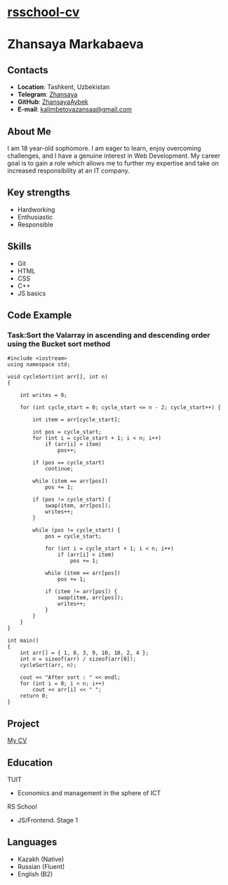 # **[rsschool-cv](https://ZhansyaAybek.github.io/rsschool-cv/)**
# **Zhansaya Markabaeva**
## **Contacts**
- **Location**: Tashkent, Uzbekistan
- **Telegram**: [Zhansaya](https://t.me/zhansaya_markabaeva)
- **GitHub**: [ZhansayaAybek](https://github.com/ZhansayaAybek)
- **E-mail**: kalimbetovazansaa@gmail.com
## **About Me**
I am 18 year-old sophomore. I am eager to learn, enjoy overcoming challenges, and I have a genuine interest in Web Development. My career goal is to gain a role which allows me to further my expertise and take on increased responsibility at an IT company.
   
## **Key strengths**
- Hardworking
- Enthusiastic
- Responsible

## **Skills**
- Git
- HTML
- CSS
- C++
- JS basics

## **Code Example**
### Task:Sort the Valarray in ascending and descending order using the Bucket sort method
```
#include <iostream>
using namespace std;

void cycleSort(int arr[], int n)
{

	int writes = 0;

	for (int cycle_start = 0; cycle_start <= n - 2; cycle_start++) {
	
		int item = arr[cycle_start];

		int pos = cycle_start;
		for (int i = cycle_start + 1; i < n; i++)
			if (arr[i] < item)
				pos++;

		if (pos == cycle_start)
			continue;

		while (item == arr[pos])
			pos += 1;

		if (pos != cycle_start) {
			swap(item, arr[pos]);
			writes++;
		}

		while (pos != cycle_start) {
			pos = cycle_start;

			for (int i = cycle_start + 1; i < n; i++)
				if (arr[i] < item)
					pos += 1;

			while (item == arr[pos])
				pos += 1;

			if (item != arr[pos]) {
				swap(item, arr[pos]);
				writes++;
			}
		}
	}
}

int main()
{
	int arr[] = { 1, 8, 3, 9, 10, 10, 2, 4 };
	int n = sizeof(arr) / sizeof(arr[0]);
	cycleSort(arr, n);

	cout << "After sort : " << endl;
	for (int i = 0; i < n; i++)
		cout << arr[i] << " ";
	return 0;
}

```
## **Project** 
<a href="https://ZhansayaAybek.github.io/rsschool-cv/">My CV</a> 

## **Education**
TUIT
- Economics and management in the sphere of ICT

RS School
- JS/Frontend. Stage 1
## **Languages**
- Kazakh (Native)
- Russian (Fluent)
- English (B2)
